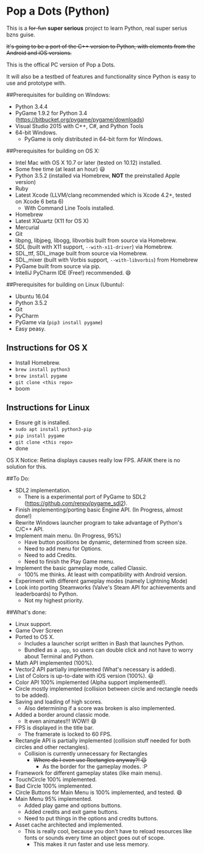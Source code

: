 Pop a Dots (Python)
===========

This is a ~~for-fun~~ **super serious** project to learn Python, real super serius bzns guise.

~~It's going to be a port of the C++ version to Python, with elements from the Android and iOS versions.~~

This is the offical PC version of Pop a Dots.

It will also be a testbed of features and functionality since Python is easy to use and prototype with.

##Prerequisites for building on Windows:
* Python 3.4.4
* PyGame 1.9.2 for Python 3.4 (https://bitbucket.org/pygame/pygame/downloads)
* Visual Studio 2015 with C++, C#, and Python Tools
* 64-bit Windows.
	* PyGame is only distributed in 64-bit form for Windows.

##Prerequisites for building on OS X:
* Intel Mac with OS X 10.7 or later (tested on 10.12) installed.
* Some free time (at least an hour) :smiley:
* Python 3.5.2 (installed via Homebrew, **NOT** the preinstalled Apple version)
* Ruby
* Latest Xcode (LLVM/clang recommended which is Xcode 4.2+, tested on Xcode 6 beta 6)
	* With Command Line Tools installed.
* Homebrew
* Latest XQuartz (X11 for OS X)
* Mercurial
* Git
* libpng, libjpeg, libogg, libvorbis built from source via Homebrew.
* SDL (built with X11 support, `--with-x11-driver`) via Homebrew.
* SDL_ttf, SDL_image built from source via Homebrew.
* SDL_mixer (built with Vorbis support, `--with-libvorbis`) from Homebrew
* PyGame built from source via pip.
* IntelliJ PyCharm IDE (Free!) recommended. :smile:

##Prerequisites for building on Linux (Ubuntu):
* Ubuntu 16.04
* Python 3.5.2
* Git
* PyCharm
* PyGame via (`pip3 install pygame`)
* Easy peasy.

## Instructions for OS X
* Install Homebrew.
* `brew install python3`
* `brew install pygame`
* `git clone <this repo>`
* boom

## Instructions for Linux
* Ensure git is installed.
* `sudo apt install python3-pip`
* `pip install pygame`
* `git clone <this repo>`
* done

OS X Notice: Retina displays causes really low FPS. AFAIK there is no solution for this.

##To Do:
* SDL2 implementation.
	* There is a experimental port of PyGame to SDL2 (https://github.com/renpy/pygame_sdl2).
* Finish implementing/porting basic Engine API. (In Progress, almost done!)
* Rewrite Windows launcher program to take advantage of Python's C/C++ API.
* Implement main menu. (In Progress, 95%)
	* Have button positions be dynamic, determined from screen size.
	* Need to add menu for Options.
	* Need to add Credits.
	* Need to finish the Play Game menu.
* Implement the basic gameplay mode, called Classic. 
	* 100% me thinks. At least with compatibility with Android version.
* Experiment with different gameplay modes (namely Lightning Mode)
* Look into porting Steamworks (Valve's Steam API for achievements and leaderboards) to Python.
	* Not my highest priority.

##What's done:
* Linux support.
* Game Over Screen
* Ported to OS X.
	* Includes a launcher script written in Bash that launches Python.
	* Bundled as a `.app`, so users can double click and not have to worry about Terminal and Python.
* Math API implemented (100%).
* Vector2 API partially implemented (What's necessary is added).
* List of Colors is up-to-date with iOS version (100%). :smiley:
* Color API 100% implemented (Alpha support implemented!).
* Circle mostly implemented (collision between circle and rectangle needs to be added).
* Saving and loading of high scores.
	* Also determining if a score was broken is also implemented.
* Added a border around classic mode.
	* It even animates!!! WOW!! :smile:
* FPS is displayed in the title bar.
	* The framerate is locked to 60 FPS.
* Rectangle API is partially implemented (collision stuff needed for both circles and other rectangles).
	* Collision is currently unnecessary for Rectangles
		* ~~Where do I even use Rectangles anyway?! :smiley:~~
			* As the border for the gameplay modes. :P
* Framework for different gameplay states (like main menu).
* TouchCircle 100% implemented.
* Bad Circle 100% implemented.
* Circle Buttons for Main Menu is 100% implemented, and tested. :smile:
* Main Menu 95% implemented.
	* Added play game and options buttons.
	* Added credits and exit game buttons.
	* Need to put things in the options and credits buttons.
* Asset cache architected and implemented.
	* This is really cool, because you don't have to reload resources like fonts or sounds every time an object goes out of scope.
		* This makes it run faster and use less memory.